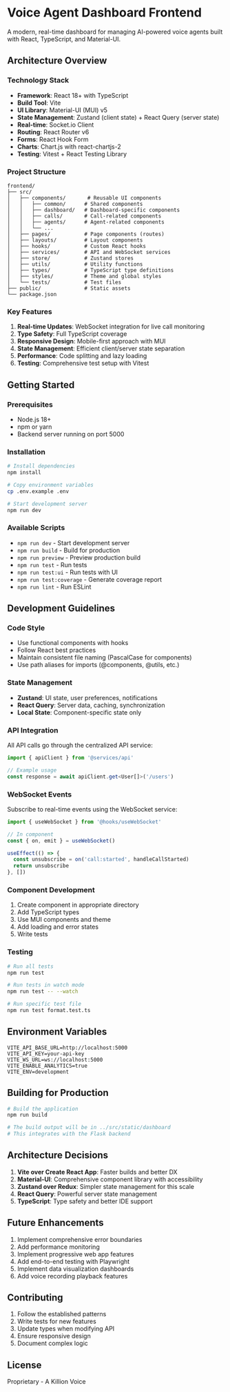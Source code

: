 # Voice Agent Dashboard Frontend

A modern, real-time dashboard for managing AI-powered voice agents built with React, TypeScript, and Material-UI.

## Architecture Overview

### Technology Stack

- **Framework**: React 18+ with TypeScript
- **Build Tool**: Vite
- **UI Library**: Material-UI (MUI) v5
- **State Management**: Zustand (client state) + React Query (server state)
- **Real-time**: Socket.io Client
- **Routing**: React Router v6
- **Forms**: React Hook Form
- **Charts**: Chart.js with react-chartjs-2
- **Testing**: Vitest + React Testing Library

### Project Structure

```
frontend/
├── src/
│   ├── components/       # Reusable UI components
│   │   ├── common/      # Shared components
│   │   ├── dashboard/   # Dashboard-specific components
│   │   ├── calls/       # Call-related components
│   │   ├── agents/      # Agent-related components
│   │   └── ...
│   ├── pages/           # Page components (routes)
│   ├── layouts/         # Layout components
│   ├── hooks/           # Custom React hooks
│   ├── services/        # API and WebSocket services
│   ├── store/           # Zustand stores
│   ├── utils/           # Utility functions
│   ├── types/           # TypeScript type definitions
│   ├── styles/          # Theme and global styles
│   └── tests/           # Test files
├── public/              # Static assets
└── package.json
```

### Key Features

1. **Real-time Updates**: WebSocket integration for live call monitoring
2. **Type Safety**: Full TypeScript coverage
3. **Responsive Design**: Mobile-first approach with MUI
4. **State Management**: Efficient client/server state separation
5. **Performance**: Code splitting and lazy loading
6. **Testing**: Comprehensive test setup with Vitest

## Getting Started

### Prerequisites

- Node.js 18+
- npm or yarn
- Backend server running on port 5000

### Installation

```bash
# Install dependencies
npm install

# Copy environment variables
cp .env.example .env

# Start development server
npm run dev
```

### Available Scripts

- `npm run dev` - Start development server
- `npm run build` - Build for production
- `npm run preview` - Preview production build
- `npm run test` - Run tests
- `npm run test:ui` - Run tests with UI
- `npm run test:coverage` - Generate coverage report
- `npm run lint` - Run ESLint

## Development Guidelines

### Code Style

- Use functional components with hooks
- Follow React best practices
- Maintain consistent file naming (PascalCase for components)
- Use path aliases for imports (@components, @utils, etc.)

### State Management

- **Zustand**: UI state, user preferences, notifications
- **React Query**: Server data, caching, synchronization
- **Local State**: Component-specific state only

### API Integration

All API calls go through the centralized API service:

```typescript
import { apiClient } from '@services/api'

// Example usage
const response = await apiClient.get<User[]>('/users')
```

### WebSocket Events

Subscribe to real-time events using the WebSocket service:

```typescript
import { useWebSocket } from '@hooks/useWebSocket'

// In component
const { on, emit } = useWebSocket()

useEffect(() => {
  const unsubscribe = on('call:started', handleCallStarted)
  return unsubscribe
}, [])
```

### Component Development

1. Create component in appropriate directory
2. Add TypeScript types
3. Use MUI components and theme
4. Add loading and error states
5. Write tests

### Testing

```bash
# Run all tests
npm run test

# Run tests in watch mode
npm run test -- --watch

# Run specific test file
npm run test format.test.ts
```

## Environment Variables

```env
VITE_API_BASE_URL=http://localhost:5000
VITE_API_KEY=your-api-key
VITE_WS_URL=ws://localhost:5000
VITE_ENABLE_ANALYTICS=true
VITE_ENV=development
```

## Building for Production

```bash
# Build the application
npm run build

# The build output will be in ../src/static/dashboard
# This integrates with the Flask backend
```

## Architecture Decisions

1. **Vite over Create React App**: Faster builds and better DX
2. **Material-UI**: Comprehensive component library with accessibility
3. **Zustand over Redux**: Simpler state management for this scale
4. **React Query**: Powerful server state management
5. **TypeScript**: Type safety and better IDE support

## Future Enhancements

1. Implement comprehensive error boundaries
2. Add performance monitoring
3. Implement progressive web app features
4. Add end-to-end testing with Playwright
5. Implement data visualization dashboards
6. Add voice recording playback features

## Contributing

1. Follow the established patterns
2. Write tests for new features
3. Update types when modifying API
4. Ensure responsive design
5. Document complex logic

## License

Proprietary - A Killion Voice